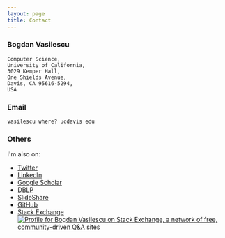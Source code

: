 ```yaml
---
layout: page
title: Contact
---
```


### Bogdan Vasilescu

    Computer Science,
    University of California,
    3029 Kemper Hall,
    One Shields Avenue,
    Davis, CA 95616-5294,
    USA

### Email

    vasilescu where? ucdavis edu

### Others

I'm also on: 

- [Twitter](https://twitter.com/b_vasilescu)
- [LinkedIn](http://www.linkedin.com/pub/bogdan-vasilescu/13/130/576)
- [Google Scholar](http://scholar.google.com/citations?user=bcXjlqYAAAAJ)
- [DBLP](http://dblp.uni-trier.de/pers/hd/v/Vasilescu:Bogdan)
- [SlideShare](http://www.slideshare.net/bvasiles/presentations)
- [GitHub](http://github.com/bvasiles)
- [Stack Exchange](http://stackexchange.com/users/1308533/bogdan-vasilescu)
[![Profile for Bogdan Vasilescu on Stack Exchange, a network of free, 
community-driven Q&A sites](http://stackexchange.com/users/flair/1308533.png)](http://stackexchange.com/users/1308533/bogdan-vasilescu)
